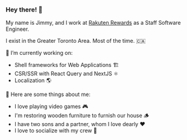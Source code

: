 ### Hey there! 👋

My name is Jimmy, and I work at [Rakuten Rewards](https://rakuten.com) as a Staff Software Engineer.

I exist in the Greater Toronto Area. Most of the time. 🇨🇦

🔭 I’m currently working on:
- Shell frameworks for Web Applications 🏗️
- CSR/SSR with React Query and NextJS ⚛️
- Localization 🌎

💬 Here are some things about me:
- I love playing video games 🎮
- I'm restoring wooden furniture to furnish our house 🪵
- I have two sons and a partner, whom I love dearly ❤️
- I love to socialize with my crew 🍻

<!--
**JimmyMultani/JimmyMultani** is a ✨ _special_ ✨ repository because its `README.md` (this file) appears on your GitHub profile.

Here are some ideas to get you started:

- 🔭 I’m currently working on ...
- 🌱 I’m currently learning ...
- 👯 I’m looking to collaborate on ...
- 🤔 I’m looking for help with ...
- 💬 Ask me about ...
- 📫 How to reach me: ...
- 😄 Pronouns: ...
- ⚡ Fun fact: ...
-->
